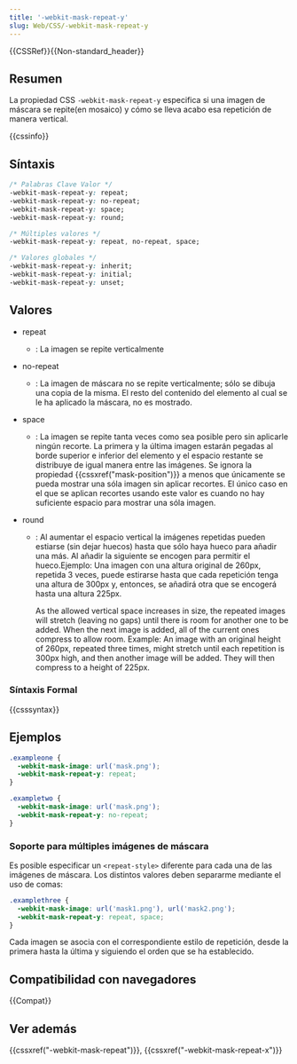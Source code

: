 ```yaml
---
title: '-webkit-mask-repeat-y'
slug: Web/CSS/-webkit-mask-repeat-y
---
```


{{CSSRef}}{{Non-standard_header}}

## Resumen

La propiedad CSS `-webkit-mask-repeat-y` especifica si una imagen de máscara se repite(en mosaico) y cómo se lleva acabo esa repetición de manera vertical.

{{cssinfo}}

## Síntaxis

```css
/* Palabras Clave Valor */
-webkit-mask-repeat-y: repeat;
-webkit-mask-repeat-y: no-repeat;
-webkit-mask-repeat-y: space;
-webkit-mask-repeat-y: round;

/* Múltiples valores */
-webkit-mask-repeat-y: repeat, no-repeat, space;

/* Valores globales */
-webkit-mask-repeat-y: inherit;
-webkit-mask-repeat-y: initial;
-webkit-mask-repeat-y: unset;
```

## Valores

- repeat
  - : La imagen se repite verticalmente
- no-repeat
  - : La imagen de máscara no se repite verticalmente; sólo se dibuja una copia de la misma. El resto del contenido del elemento al cual se le ha aplicado la máscara, no es mostrado.
- space
  - : La imagen se repite tanta veces como sea posible pero sin aplicarle ningún recorte. La primera y la última imagen estarán pegadas al borde superior e inferior del elemento y el espacio restante se distribuye de igual manera entre las imágenes. Se ignora la propiedad {{cssxref("mask-position")}} a menos que únicamente se pueda mostrar una sóla imagen sin aplicar recortes. El único caso en el que se aplican recortes usando este valor es cuando no hay suficiente espacio para mostrar una sóla imagen.
- round

  - : Al aumentar el espacio vertical la imágenes repetidas pueden estiarse (sin dejar huecos) hasta que sólo haya hueco para añadir una más. Al añadir la siguiente se encogen para permitir el hueco.Ejemplo: Una imagen con una altura original de 260px, repetida 3 veces, puede estirarse hasta que cada repetición tenga una altura de 300px y, entonces, se añadirá otra que se encogerá hasta una altura 225px.

    As the allowed vertical space increases in size, the repeated images will stretch (leaving no gaps) until there is room for another one to be added. When the next image is added, all of the current ones compress to allow room. Example: An image with an original height of 260px, repeated three times, might stretch until each repetition is 300px high, and then another image will be added. They will then compress to a height of 225px.

### Síntaxis Formal

{{csssyntax}}

## Ejemplos

```css
.exampleone {
  -webkit-mask-image: url('mask.png');
  -webkit-mask-repeat-y: repeat;
}

.exampletwo {
  -webkit-mask-image: url('mask.png');
  -webkit-mask-repeat-y: no-repeat;
}
```

### Soporte para múltiples imágenes de máscara

Es posible especificar un `<repeat-style>` diferente para cada una de las imágenes de máscara. Los distintos valores deben separarme mediante el uso de comas:

```css
.examplethree {
  -webkit-mask-image: url('mask1.png'), url('mask2.png');
  -webkit-mask-repeat-y: repeat, space;
}
```

Cada imagen se asocia con el correspondiente estilo de repetición, desde la primera hasta la última y siguiendo el orden que se ha establecido.

## Compatibilidad con navegadores

{{Compat}}

## Ver además

{{cssxref("-webkit-mask-repeat")}}, {{cssxref("-webkit-mask-repeat-x")}}
